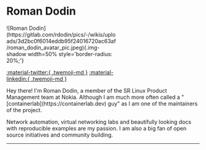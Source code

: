# Roman Dodin

<div class="grid" markdown>
<div markdown style="justify-content: center; align-items: center; width: 30vw;">
![Roman Dodin](https://gitlab.com/rdodin/pics/-/wikis/uploads/3d2bc0f6014eddb95f24016720ac63af/roman_dodin_avatar_pic.jpeg){.img-shadow width=50% style='border-radius: 20%;'}

[:material-twitter:{ .twemoji-md }][rd-twitter] [:material-linkedin:{ .twemoji-md }][rd-linkedin]

[rd-linkedin]: https://linkedin.com/in/rdodin
[rd-twitter]: https://twitter.com/ntdvps
</div>
<div markdown>
Hey there! I'm Roman Dodin, a member of the SR Linux Product Management team at Nokia. Although I am much more often called a "[containerlab](https://containerlab.dev) guy" as I am one of the maintainers of the project.

Network automation, virtual networking labs and beautifully looking docs with reproducible examples are my passion. I am also a big fan of open source initiatives and community building.
</div>

</div>

<hr/>

